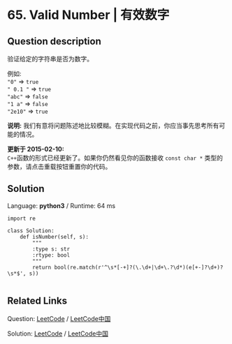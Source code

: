 # 65. Valid Number | 有效数字

## Question description

<!--If you want to use the English description, use <p>Validate if a given string can be interpreted as&nbsp;a decimal number.</p>

<p>Some examples:<br />
<code>&quot;0&quot;</code> =&gt; <code>true</code><br />
<code>&quot; 0.1 &quot;</code> =&gt; <code>true</code><br />
<code>&quot;abc&quot;</code> =&gt; <code>false</code><br />
<code>&quot;1 a&quot;</code> =&gt; <code>false</code><br />
<code>&quot;2e10&quot;</code> =&gt; <code>true</code><br />
<code>&quot; -90e3&nbsp; &nbsp;&quot;</code> =&gt; <code>true</code><br />
<code>&quot; 1e&quot;</code> =&gt; <code>false</code><br />
<code>&quot;e3&quot;</code> =&gt; <code>false</code><br />
<code>&quot; 6e-1&quot;</code> =&gt; <code>true</code><br />
<code>&quot; 99e2.5&nbsp;&quot;</code> =&gt; <code>false</code><br />
<code>&quot;53.5e93&quot;</code> =&gt; <code>true</code><br />
<code>&quot; --6 &quot;</code> =&gt; <code>false</code><br />
<code>&quot;-+3&quot;</code> =&gt; <code>false</code><br />
<code>&quot;95a54e53&quot;</code> =&gt; <code>false</code></p>

<p><strong>Note:</strong> It is intended for the problem statement to be ambiguous. You should gather all requirements up front before implementing one. However, here is a list of characters that can be in a valid decimal number:</p>

<ul>
	<li>Numbers 0-9</li>
	<li>Exponent - &quot;e&quot;</li>
	<li>Positive/negative sign - &quot;+&quot;/&quot;-&quot;</li>
	<li>Decimal point - &quot;.&quot;</li>
</ul>

<p>Of course, the context of these characters also matters in the input.</p>

<p><strong>Update (2015-02-10):</strong><br />
The signature of the <code>C++</code> function had been updated. If you still see your function signature accepts a <code>const char *</code> argument, please click the reload button to reset your code definition.</p>
 instead-->
<p>验证给定的字符串是否为数字。</p>

<p>例如:<br>
<code>&quot;0&quot;</code> =&gt; <code>true</code><br>
<code>&quot; 0.1 &quot;</code> =&gt; <code>true</code><br>
<code>&quot;abc&quot;</code> =&gt; <code>false</code><br>
<code>&quot;1 a&quot;</code> =&gt; <code>false</code><br>
<code>&quot;2e10&quot;</code> =&gt; <code>true</code></p>

<p><strong>说明:</strong>&nbsp;我们有意将问题陈述地比较模糊。在实现代码之前，你应当事先思考所有可能的情况。</p>

<p><strong>更新于 2015-02-10:</strong><br>
<code>C++</code>函数的形式已经更新了。如果你仍然看见你的函数接收&nbsp;<code>const char *</code> 类型的参数，请点击重载按钮重置你的代码。</p>




## Solution

Language: **python3**  /  Runtime: 64 ms

```python3
import re

class Solution:
    def isNumber(self, s):
        """
        :type s: str
        :rtype: bool
        """
        return bool(re.match(r'^\s*[-+]?(\.\d+|\d+\.?\d*)(e[+-]?\d+)?\s*$', s))
        
```



## Related Links

Question: [LeetCode](https://leetcode.com/problems/valid-number/description/)  /  [LeetCode中国](https://leetcode-cn.com/problems/valid-number/description/)

Solution: [LeetCode](https://leetcode.com/articles/valid-number/)  /  [LeetCode中国](https://leetcode-cn.com/articles/valid-number/)